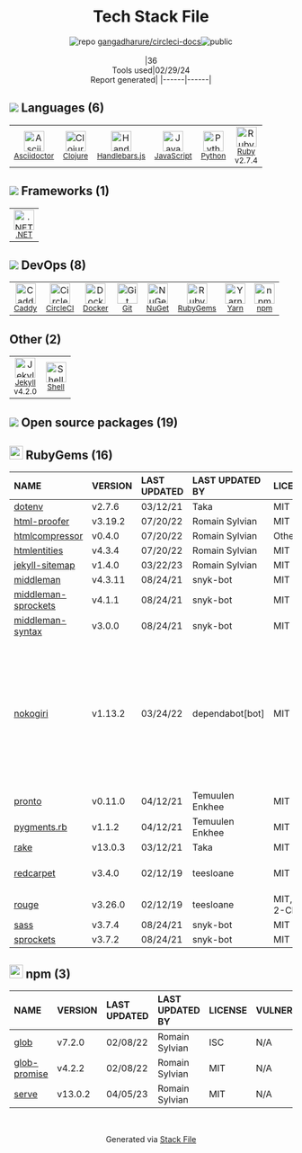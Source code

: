 <!--
&lt;--- Readme.md Snippet without images Start ---&gt;
## Tech Stack
gangadharure/circleci-docs is built on the following main stack:

- [Asciidoctor](https://asciidoctor.org) – Languages
- [Clojure](http://clojure.org/) – Languages
- [Handlebars.js](http://handlebarsjs.com/) – Templating Languages & Extensions
- [JavaScript](https://developer.mozilla.org/en-US/docs/Web/JavaScript) – Languages
- [Python](https://www.python.org) – Languages
- [Ruby](https://www.ruby-lang.org) – Languages
- [.NET](http://www.microsoft.com/net/) – Frameworks (Full Stack)
- [Caddy](https://caddyserver.com/) – Web Servers
- [CircleCI](https://circleci.com/) – Continuous Integration
- [Docker](https://www.docker.com/) – Virtual Machine Platforms & Containers
- [Yarn](https://yarnpkg.com/) – Front End Package Manager
- [Jekyll](http://jekyllrb.com/) – Static Site Generators
- [Shell](https://en.wikipedia.org/wiki/Shell_script) – Shells

Full tech stack [here](/techstack.md)

&lt;--- Readme.md Snippet without images End ---&gt;

&lt;--- Readme.md Snippet with images Start ---&gt;
## Tech Stack
gangadharure/circleci-docs is built on the following main stack:

- <img width='25' height='25' src='https://img.stackshare.io/service/2924/gvQpykZd_400x400.jpg' alt='Asciidoctor'/> [Asciidoctor](https://asciidoctor.org) – Languages
- <img width='25' height='25' src='https://img.stackshare.io/service/1003/Clojure_300x300.png' alt='Clojure'/> [Clojure](http://clojure.org/) – Languages
- <img width='25' height='25' src='https://img.stackshare.io/service/1143/Handlebars.png' alt='Handlebars.js'/> [Handlebars.js](http://handlebarsjs.com/) – Templating Languages & Extensions
- <img width='25' height='25' src='https://img.stackshare.io/service/1209/javascript.jpeg' alt='JavaScript'/> [JavaScript](https://developer.mozilla.org/en-US/docs/Web/JavaScript) – Languages
- <img width='25' height='25' src='https://img.stackshare.io/service/993/pUBY5pVj.png' alt='Python'/> [Python](https://www.python.org) – Languages
- <img width='25' height='25' src='https://img.stackshare.io/service/989/ruby.png' alt='Ruby'/> [Ruby](https://www.ruby-lang.org) – Languages
- <img width='25' height='25' src='https://img.stackshare.io/service/1014/IoPy1dce_400x400.png' alt='.NET'/> [.NET](http://www.microsoft.com/net/) – Frameworks (Full Stack)
- <img width='25' height='25' src='https://img.stackshare.io/service/3834/caddy.png' alt='Caddy'/> [Caddy](https://caddyserver.com/) – Web Servers
- <img width='25' height='25' src='https://img.stackshare.io/service/190/CvqrSSFs_400x400.jpg' alt='CircleCI'/> [CircleCI](https://circleci.com/) – Continuous Integration
- <img width='25' height='25' src='https://img.stackshare.io/service/586/n4u37v9t_400x400.png' alt='Docker'/> [Docker](https://www.docker.com/) – Virtual Machine Platforms & Containers
- <img width='25' height='25' src='https://img.stackshare.io/service/5848/44mC-kJ3.jpg' alt='Yarn'/> [Yarn](https://yarnpkg.com/) – Front End Package Manager
- <img width='25' height='25' src='https://img.stackshare.io/service/1114/ad968c1615d956e800fa36494314f48c.jpeg' alt='Jekyll'/> [Jekyll](http://jekyllrb.com/) – Static Site Generators
- <img width='25' height='25' src='https://img.stackshare.io/service/4631/default_c2062d40130562bdc836c13dbca02d318205a962.png' alt='Shell'/> [Shell](https://en.wikipedia.org/wiki/Shell_script) – Shells

Full tech stack [here](/techstack.md)

&lt;--- Readme.md Snippet with images End ---&gt;
-->
<div align="center">

# Tech Stack File
![](https://img.stackshare.io/repo.svg "repo") [gangadharure/circleci-docs](https://github.com/gangadharure/circleci-docs)![](https://img.stackshare.io/public_badge.svg "public")
<br/><br/>
|36<br/>Tools used|02/29/24 <br/>Report generated|
|------|------|
</div>

## <img src='https://img.stackshare.io/languages.svg'/> Languages (6)
<table><tr>
  <td align='center'>
  <img width='36' height='36' src='https://img.stackshare.io/service/2924/gvQpykZd_400x400.jpg' alt='Asciidoctor'>
  <br>
  <sub><a href="https://asciidoctor.org">Asciidoctor</a></sub>
  <br>
  <sub></sub>
</td>

<td align='center'>
  <img width='36' height='36' src='https://img.stackshare.io/service/1003/Clojure_300x300.png' alt='Clojure'>
  <br>
  <sub><a href="http://clojure.org/">Clojure</a></sub>
  <br>
  <sub></sub>
</td>

<td align='center'>
  <img width='36' height='36' src='https://img.stackshare.io/service/1143/Handlebars.png' alt='Handlebars.js'>
  <br>
  <sub><a href="http://handlebarsjs.com/">Handlebars.js</a></sub>
  <br>
  <sub></sub>
</td>

<td align='center'>
  <img width='36' height='36' src='https://img.stackshare.io/service/1209/javascript.jpeg' alt='JavaScript'>
  <br>
  <sub><a href="https://developer.mozilla.org/en-US/docs/Web/JavaScript">JavaScript</a></sub>
  <br>
  <sub></sub>
</td>

<td align='center'>
  <img width='36' height='36' src='https://img.stackshare.io/service/993/pUBY5pVj.png' alt='Python'>
  <br>
  <sub><a href="https://www.python.org">Python</a></sub>
  <br>
  <sub></sub>
</td>

<td align='center'>
  <img width='36' height='36' src='https://img.stackshare.io/service/989/ruby.png' alt='Ruby'>
  <br>
  <sub><a href="https://www.ruby-lang.org">Ruby</a></sub>
  <br>
  <sub>v2.7.4</sub>
</td>

</tr>
</table>

## <img src='https://img.stackshare.io/frameworks.svg'/> Frameworks (1)
<table><tr>
  <td align='center'>
  <img width='36' height='36' src='https://img.stackshare.io/service/1014/IoPy1dce_400x400.png' alt='.NET'>
  <br>
  <sub><a href="http://www.microsoft.com/net/">.NET</a></sub>
  <br>
  <sub></sub>
</td>

</tr>
</table>

## <img src='https://img.stackshare.io/devops.svg'/> DevOps (8)
<table><tr>
  <td align='center'>
  <img width='36' height='36' src='https://img.stackshare.io/service/3834/caddy.png' alt='Caddy'>
  <br>
  <sub><a href="https://caddyserver.com/">Caddy</a></sub>
  <br>
  <sub></sub>
</td>

<td align='center'>
  <img width='36' height='36' src='https://img.stackshare.io/service/190/CvqrSSFs_400x400.jpg' alt='CircleCI'>
  <br>
  <sub><a href="https://circleci.com/">CircleCI</a></sub>
  <br>
  <sub></sub>
</td>

<td align='center'>
  <img width='36' height='36' src='https://img.stackshare.io/service/586/n4u37v9t_400x400.png' alt='Docker'>
  <br>
  <sub><a href="https://www.docker.com/">Docker</a></sub>
  <br>
  <sub></sub>
</td>

<td align='center'>
  <img width='36' height='36' src='https://img.stackshare.io/service/1046/git.png' alt='Git'>
  <br>
  <sub><a href="http://git-scm.com/">Git</a></sub>
  <br>
  <sub></sub>
</td>

<td align='center'>
  <img width='36' height='36' src='https://img.stackshare.io/service/2637/6I3oEOP4_400x400.jpg' alt='NuGet'>
  <br>
  <sub><a href="https://www.nuget.org/">NuGet</a></sub>
  <br>
  <sub></sub>
</td>

<td align='center'>
  <img width='36' height='36' src='https://img.stackshare.io/service/12795/5jL6-BA5_400x400.jpeg' alt='RubyGems'>
  <br>
  <sub><a href="https://rubygems.org/">RubyGems</a></sub>
  <br>
  <sub></sub>
</td>

<td align='center'>
  <img width='36' height='36' src='https://img.stackshare.io/service/5848/44mC-kJ3.jpg' alt='Yarn'>
  <br>
  <sub><a href="https://yarnpkg.com/">Yarn</a></sub>
  <br>
  <sub></sub>
</td>

<td align='center'>
  <img width='36' height='36' src='https://img.stackshare.io/service/1120/lejvzrnlpb308aftn31u.png' alt='npm'>
  <br>
  <sub><a href="https://www.npmjs.com/">npm</a></sub>
  <br>
  <sub></sub>
</td>

</tr>
</table>

## Other (2)
<table><tr>
  <td align='center'>
  <img width='36' height='36' src='https://img.stackshare.io/service/1114/ad968c1615d956e800fa36494314f48c.jpeg' alt='Jekyll'>
  <br>
  <sub><a href="http://jekyllrb.com/">Jekyll</a></sub>
  <br>
  <sub>v4.2.0</sub>
</td>

<td align='center'>
  <img width='36' height='36' src='https://img.stackshare.io/service/4631/default_c2062d40130562bdc836c13dbca02d318205a962.png' alt='Shell'>
  <br>
  <sub><a href="https://en.wikipedia.org/wiki/Shell_script">Shell</a></sub>
  <br>
  <sub></sub>
</td>

</tr>
</table>


## <img src='https://img.stackshare.io/group.svg' /> Open source packages (19)</h2>

## <img width='24' height='24' src='https://img.stackshare.io/service/12795/5jL6-BA5_400x400.jpeg'/> RubyGems (16)

|NAME|VERSION|LAST UPDATED|LAST UPDATED BY|LICENSE|VULNERABILITIES|
|:------|:------|:------|:------|:------|:------|
|[dotenv](https://rubygems.org/dotenv)|v2.7.6|03/12/21|Taka |MIT|N/A|
|[html-proofer](https://rubygems.org/html-proofer)|v3.19.2|07/20/22|Romain Sylvian |MIT|N/A|
|[htmlcompressor](https://rubygems.org/htmlcompressor)|v0.4.0|07/20/22|Romain Sylvian |Other|N/A|
|[htmlentities](https://rubygems.org/htmlentities)|v4.3.4|07/20/22|Romain Sylvian |MIT|N/A|
|[jekyll-sitemap](https://rubygems.org/jekyll-sitemap)|v1.4.0|03/22/23|Romain Sylvian |MIT|N/A|
|[middleman](https://rubygems.org/middleman)|v4.3.11|08/24/21|snyk-bot |MIT|N/A|
|[middleman-sprockets](https://rubygems.org/middleman-sprockets)|v4.1.1|08/24/21|snyk-bot |MIT|N/A|
|[middleman-syntax](https://rubygems.org/middleman-syntax)|v3.0.0|08/24/21|snyk-bot |MIT|N/A|
|[nokogiri](https://rubygems.org/nokogiri)|v1.13.2|03/24/22|dependabot[bot] |MIT|[CVE-2018-25032](https://github.com/advisories/GHSA-jc36-42cf-vqwj) (High)<br/>[CVE-2022-24836](https://github.com/advisories/GHSA-crjr-9rc5-ghw8) (High)<br/>[CVE-2022-29181](https://github.com/advisories/GHSA-xh29-r2w5-wx8m) (High)<br/>[](https://github.com/advisories/GHSA-cgx6-hpwq-fhv5) (High)<br/>[](https://github.com/advisories/GHSA-gx8x-g87m-h5q6) (High)<br/>[](https://github.com/advisories/GHSA-v6gp-9mmm-c6p5) (High)<br/>[](https://github.com/advisories/GHSA-2qc6-mcvw-92cw) (Moderate)<br/>[](https://github.com/advisories/GHSA-xc9x-jj77-9p9j) (Moderate)<br/>[](https://github.com/advisories/GHSA-xxx9-3xcr-gjj3) (Moderate)<br/>[](https://github.com/advisories/GHSA-pxvg-2qj5-37jq) (Moderate)|
|[pronto](https://rubygems.org/pronto)|v0.11.0|04/12/21|Temuulen Enkhee |MIT|N/A|
|[pygments.rb](https://rubygems.org/pygments.rb)|v1.1.2|04/12/21|Temuulen Enkhee |MIT|N/A|
|[rake](https://rubygems.org/rake)|v13.0.3|03/12/21|Taka |MIT|N/A|
|[redcarpet](https://rubygems.org/redcarpet)|v3.4.0|02/12/19|teesloane |MIT|[CVE-2020-26298](https://github.com/advisories/GHSA-q3wr-qw3g-3p4h) (Moderate)|
|[rouge](https://rubygems.org/rouge)|v3.26.0|02/12/19|teesloane |MIT,BSD-2-Clause|N/A|
|[sass](https://rubygems.org/sass)|v3.7.4|08/24/21|snyk-bot |MIT|N/A|
|[sprockets](https://rubygems.org/sprockets)|v3.7.2|08/24/21|snyk-bot |MIT|N/A|


## <img width='24' height='24' src='https://img.stackshare.io/service/1120/lejvzrnlpb308aftn31u.png'/> npm (3)

|NAME|VERSION|LAST UPDATED|LAST UPDATED BY|LICENSE|VULNERABILITIES|
|:------|:------|:------|:------|:------|:------|
|[glob](https://www.npmjs.com/glob)|v7.2.0|02/08/22|Romain Sylvian |ISC|N/A|
|[glob-promise](https://www.npmjs.com/glob-promise)|v4.2.2|02/08/22|Romain Sylvian |MIT|N/A|
|[serve](https://www.npmjs.com/serve)|v13.0.2|04/05/23|Romain Sylvian |MIT|N/A|

<br/>
<div align='center'>

Generated via [Stack File](https://github.com/marketplace/stack-file)
